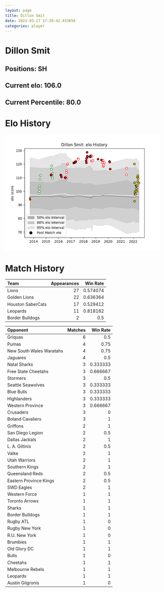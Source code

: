 ```yaml
---  
layout: page  
title: Dillon Smit  
date: 2023-03-17 17:20:42.833656  
categories: player  
---
```

# Dillon Smit

## Positions: SH

## Current elo: 106.0

## Current Percentile: 80.0

# Elo History


![elo history](history_DillonSmit.png)
# Match History


| Team              |   Appearances |   Win Rate |
|:------------------|--------------:|-----------:|
| Lions             |            27 |   0.574074 |
| Golden Lions      |            22 |   0.636364 |
| Houston SaberCats |            17 |   0.529412 |
| Leopards          |            11 |   0.818182 |
| Border Bulldogs   |             2 |   0.5      |

| Opponent                 |   Matches |   Win Rate |
|:-------------------------|----------:|-----------:|
| Griquas                  |         6 |   0.5      |
| Pumas                    |         4 |   0.75     |
| New South Wales Waratahs |         4 |   0.75     |
| Jaguares                 |         4 |   0.5      |
| Natal Sharks             |         3 |   0.333333 |
| Free State Cheetahs      |         3 |   0.666667 |
| Stormers                 |         3 |   0.5      |
| Seattle Seawolves        |         3 |   0.333333 |
| Blue Bulls               |         3 |   0.333333 |
| Highlanders              |         3 |   0.333333 |
| Western Province         |         3 |   0.666667 |
| Crusaders                |         3 |   0        |
| Boland Cavaliers         |         3 |   1        |
| Griffons                 |         2 |   1        |
| San Diego Legion         |         2 |   0.5      |
| Dallas Jackals           |         2 |   1        |
| L. A. Giltinis           |         2 |   0.5      |
| Valke                    |         2 |   1        |
| Utah Warriors            |         2 |   1        |
| Southern Kings           |         2 |   1        |
| Queensland Reds          |         2 |   0.5      |
| Eastern Province Kings   |         2 |   0.5      |
| SWD Eagles               |         2 |   1        |
| Western Force            |         1 |   1        |
| Toronto Arrows           |         1 |   1        |
| Sharks                   |         1 |   1        |
| Border Bulldogs          |         1 |   1        |
| Rugby ATL                |         1 |   0        |
| Rugby New York           |         1 |   0        |
| R.U. New York            |         1 |   0        |
| Brumbies                 |         1 |   1        |
| Old Glory DC             |         1 |   1        |
| Bulls                    |         1 |   0        |
| Cheetahs                 |         1 |   1        |
| Melbourne Rebels         |         1 |   1        |
| Leopards                 |         1 |   1        |
| Austin Gilgronis         |         1 |   0        |
